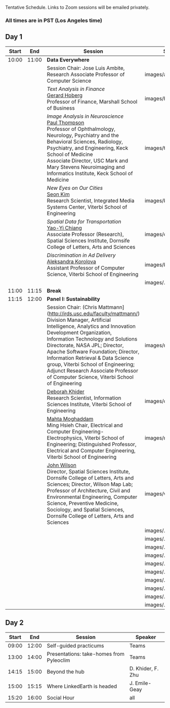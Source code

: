 
Tentative Schedule. Links to Zoom sessions will be emailed privately.

### All times are in PST (Los Angeles time)

## Day 1

| Start | End | Session | Speaker |
| ---- | ---- | --------- | ------------------- |   
| 10:00 | 11:00 | **Data Everywhere**  |  |
|  |  | Session Chair: Jose Luis Ambite, Research Associate Professor of Computer Science  | images/ambite.jpg |
|  |  | *Text Analysis in Finance* <br> [Gerard Hoberg](http://faculty.marshall.usc.edu/Gerard-Hoberg/) <br> Professor of Finance, Marshall School of Business | images/hoberg.jpg |
|  |  | *Image Analysis in Neuroscience* <br> [Paul Thompson](http://users.loni.usc.edu/~thompson/thompson.html) <br> Professor of Ophthalmology, Neurology, Psychiatry and the Behavioral Sciences, Radiology, Psychiatry, and Engineering, Keck School of Medicine <br> Associate Director, USC Mark and Mary Stevens Neuroimaging and Informatics Institute, Keck School of Medicine | images/thompson.jpg |
|  |  | *New Eyes on Our Cities* <br> [Seon Kim](https://sites.google.com/view/skim-home/home) <br> Research Scientist, Integrated Media Systems Center, Viterbi School of Engineering | images/kim.jpg |
|  |  | *Spatial Data for Transportation* <br> [Yao-Yi Chiang](https://yaoyichi.github.io) <br> Associate Professor (Research), Spatial Sciences Institute, Dornsife College of Letters, Arts and Sciences | images/chiang.jpg |
|  |  | *Discrimination in Ad Delivery* <br> [Aleksandra Korolova](https://www.korolova.com) <br> Assistant Professor of Computer Science, Viterbi School of Engineering | images/korolova.jpg |
|  |  |  | images/.jpg |
| 11:00 | 11:15 | **Break**  |  |
| 11:15 | 12:00 | **Panel I: Sustainability**  |  |
|  |  | Session Chair: (Chris Mattmann](http://irds.usc.edu/faculty/mattmann/) <br> Division Manager, Artificial Intelligence, Analytics and Innovation Development Organization, Information Technology and Solutions Directorate, NASA JPL; Director, Apache Software Foundation; Director, Information Retrieval & Data Science group, Viterbi School of Engineering; Adjunct Research Associate Professor of Computer Science, Viterbi School of Engineering  | images/mattmann.jpg |
|  |  | [Deborah Khider](https://earth.usc.edu/~khider/) <br> Research Scientist, Information Sciences Institute, Viterbi School of Engineering | images/deborah.jpg |
|  |  | [Mahta Moghaddam](https://viterbi.usc.edu/directory/faculty/Moghaddam/Mahta) <br> Ming Hsieh Chair, Electrical and Computer Engineering-Electrophysics, Viterbi School of Engineering; Distinguished Professor, Electrical and Computer Engineering, Viterbi School of Engineering | images/moghaddam.jpg |
|  |  | [John Wilson](https://johnwilson.usc.edu) <br> Director, Spatial Sciences Institute, Dornsife College of Letters, Arts and Sciences; Director, Wilson Map Lab; Professor of Architecture, Civil and Environmental Engineering, Computer Science, Preventive Medicine, Sociology, and Spatial Sciences, Dornsife College of Letters, Arts and Sciences | images/wilson.jpg |
|  |  |  | images/.jpg |
|  |  |  | images/.jpg |
|  |  |  | images/.jpg |
|  |  |  | images/.jpg |
|  |  |  | images/.jpg |
|  |  |  | images/.jpg |
|  |  |  | images/.jpg |
|  |  |  | images/.jpg |
|  |  |  | images/.jpg |
|  |  |  | images/.jpg |





## Day 2

| Start | End | Session | Speaker |
| ---- | ---- | --------- | ------------------- |   
| 09:00 | 12:00 | Self-guided practicums| Teams|
|13:00|14:00|Presentations: take-homes from Pyleoclim| Teams|
|14:15|15:00|Beyond the hub| D. Khider, F. Zhu|
|15:00|15:15| Where LinkedEarth is headed| J. Emile-Geay|
|15:20|16:00|Social Hour            | all   
